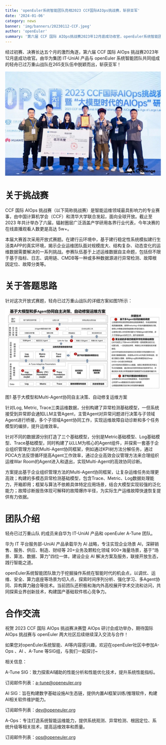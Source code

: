 ```yaml
---
title: 'openEuler系统智能团队亮相2023 CCF国际AIOps挑战赛，斩获亚军'
date: '2024-01-06'
category: news
banner: 'img/banners/20230112-CCF.jpeg'
author: 'openEuler'
summary: '第六届 CCF 国际 AIOps挑战赛2023年12月底成功收官，openEuler系统智能团队斩获亚军'
---
```




经过初赛、决赛长达五个月的激烈角逐，第六届 CCF 国际 AIOps
挑战赛2023年12月底成功收官。由华为集团 IT-UniAI 产品与 openEuler
系统智能团队共同组成的轻舟已过万重山战队在265支队伍中脱颖而出，斩获亚军！


<img src="./media/image1.jpeg" width="1000">

**关于挑战赛**
==========================================================
CCF 国际 AIOps
挑战赛（以下简称挑战赛）是智能运维领域最具影响力的专业赛事，由中国计算机学会（CCF）和清华大学联合发起，面向全球开放。截止至
2023
年共计举办了六届，辐射圈层广泛涵盖产学研用各界行业代表，今年决赛的在线直播观看人数更是高达
5w+。

本届大赛首次采用开放式赛题。在建行云环境中，基于建行稳定性系统模拟建行生活类APP的真实环境，揭示企业运维团队面对规模庞大、结构复杂、动态变化的运维数据需要解决的一系列挑战。参赛队伍基于上述运维数据自主命题，包括但不限于基于指标、日志、调用链、CMDB等一种或多种数据源进行异常检测、故障根因定位、故障分类等。

**关于答题思路**
==========================================================
针对这次开放式赛题，轻舟已过万重山战队的详细方案如图1所示：


<img src="./media/image2.jpeg" width="1000">

图1 基于大模型和Multi-Agent协同自主决策、自动修复运维方案

针对Log, Metric,
Trace三类运维数据，分别构建了异常检测基础模型，一但系统接受到异常即会通知LLM主管Agent，主管Agent对异常问题进行决策与子领域Agent进行桥接，多个子领域Agent协同工作，实现运维故障自动诊断和多个任务模型的编排，提升运维效率。

针对不同的数据源分别打造了三个基础模型，分别是Metric基础模型、Log基础模型、Trace基础模型，同时构建了以LLM为核心的Agent组件，并探索一套基于企业组织管理方法的Multi-Agent协同框架，例如通过KPI树方法分解任务，通过PDCA方法反馈循环提高Agent工作效率，通过企业高效会议管理方法来合理组织运维War
Room的Agent进入和退出，实现Multi-Agent的高效协同诊断。

方案提出基于企业组织管理方法的Multi-Agent协同框架，让复杂运维任务处理更高效；构建的多模态异常检测基础模型，包含Trace、Metric、Log数据处理能力，开箱即用；框架与算法不依赖具体特定应用场景，结合大模型实现较强的泛化能力；故障诊断报告体现可解释的故障爆炸半径，为实际生产运维故障快速恢复提供有力依据。

**团队介绍**
==========================================================
轻舟已过万重山队 的成员来自华为 IT-UniAI 产品和 openEuler A-Tune 团队。

华为 IT 平台服务部-UniAI 产品承载华为 AI 战略，专注实现企业场景
AI，深耕销售、服务、供应、制造、财经等 20+业务及颗粒化领域
900+海量场景，基于"场景、算法、数据、算力"四位一体，建设企业 AI
解决方案及服务，联接开放生态，践行智能之道。

openEuler系统智能团队致力于挖掘操作系统在智能时代的机会点，以调优、运维、安全、算力底座等场景为切入点，探索时间序列分析、强化学习、多Agent协同、异构算力融合等技术。当前团队还积极和海内外高校展开学术交流和访问，共同探索业界创新技术，构建国产基础软件核心竞争力。

**合作交流**
==========================================================
祝贺 2023 CCF 国际 AIOps 挑战赛决赛暨 AIOps 研讨会成功举办，期待国际
AIOps 挑战赛与 openEuler 两大社区后续继续深入交流与合作！

如果您对openEuler系统智能、AI等内容感兴趣，欢迎在openEuler社区中参加A-Ops
、AI 、A-Tune 等SIG组，与我们一起探讨\~

相关信息：


A-Tune SIG：致力探索AI辅助的性能分析和性能优化技术，提升系统性能指标。

 

订阅邮件列表：a-tune@openeuler.org


AI
SIG：旨在构建数字基础设施AI生态链，提供内置AI框架训练/推理软件，构建AI相关软件维护能力。


订阅邮件列表：dev@openeuler.org

A-Ops：专注打造系统智能运维能力，提供系统观测、异常检测、根因定位、系统升级等相关技术，提高运维效率和质量。



订阅邮件列表：ops@openeuler.org


